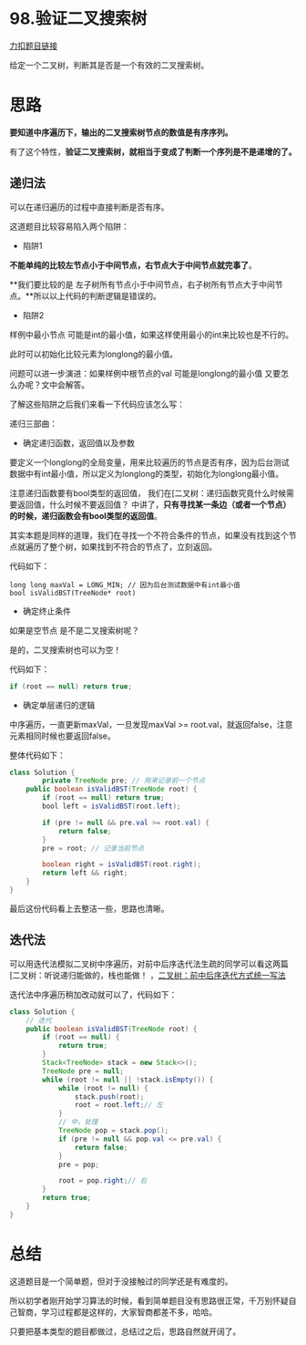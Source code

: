 # 98.验证二叉搜索树

[力扣题目链接](https://leetcode-cn.com/problems/validate-binary-search-tree/)

给定一个二叉树，判断其是否是一个有效的二叉搜索树。

# 思路

**要知道中序遍历下，输出的二叉搜索树节点的数值是有序序列。**

有了这个特性，**验证二叉搜索树，就相当于变成了判断一个序列是不是递增的了。**

## 递归法

可以在递归遍历的过程中直接判断是否有序。

这道题目比较容易陷入两个陷阱：

- 陷阱1

**不能单纯的比较左节点小于中间节点，右节点大于中间节点就完事了**。

**我们要比较的是 左子树所有节点小于中间节点，右子树所有节点大于中间节点。**所以以上代码的判断逻辑是错误的。

- 陷阱2

样例中最小节点 可能是int的最小值，如果这样使用最小的int来比较也是不行的。

此时可以初始化比较元素为longlong的最小值。

问题可以进一步演进：如果样例中根节点的val 可能是longlong的最小值 又要怎么办呢？文中会解答。

了解这些陷阱之后我们来看一下代码应该怎么写：

递归三部曲：

- 确定递归函数，返回值以及参数

要定义一个longlong的全局变量，用来比较遍历的节点是否有序，因为后台测试数据中有int最小值，所以定义为longlong的类型，初始化为longlong最小值。

注意递归函数要有bool类型的返回值， 我们在[二叉树：递归函数究竟什么时候需要返回值，什么时候不要返回值？ 中讲了，**只有寻找某一条边（或者一个节点）的时候，递归函数会有bool类型的返回值**。

其实本题是同样的道理，我们在寻找一个不符合条件的节点，如果没有找到这个节点就遍历了整个树，如果找到不符合的节点了，立刻返回。

代码如下：

```text
long long maxVal = LONG_MIN; // 因为后台测试数据中有int最小值
bool isValidBST(TreeNode* root)
```

- 确定终止条件

如果是空节点 是不是二叉搜索树呢？

是的，二叉搜索树也可以为空！

代码如下：

```java
if (root == null) return true;
```

- 确定单层递归的逻辑

中序遍历，一直更新maxVal，一旦发现maxVal >= root.val，就返回false，注意元素相同时候也要返回false。

整体代码如下：

```java
class Solution {
		private TreeNode pre; // 用来记录前一个节点
    public boolean isValidBST(TreeNode root) {
        if (root == null) return true;
        bool left = isValidBST(root.left);

        if (pre != null && pre.val >= root.val) {
            return false;
        }
        pre = root; // 记录当前节点

        boolean right = isValidBST(root.right);
        return left && right;
    }
}
```

最后这份代码看上去整洁一些，思路也清晰。

## 迭代法

可以用迭代法模拟二叉树中序遍历，对前中后序迭代法生疏的同学可以看这两篇[二叉树：听说递归能做的，栈也能做！ ，[二叉树：前中后序迭代方式统一写法](https://programmercarl.com/二叉树的统一迭代法.html)

迭代法中序遍历稍加改动就可以了，代码如下：

```java
class Solution {
    // 迭代
    public boolean isValidBST(TreeNode root) {
        if (root == null) {
            return true;
        }
        Stack<TreeNode> stack = new Stack<>();
        TreeNode pre = null;
        while (root != null || !stack.isEmpty()) {
            while (root != null) {
                stack.push(root);
                root = root.left;// 左
            }
            // 中，处理
            TreeNode pop = stack.pop();
            if (pre != null && pop.val <= pre.val) {
                return false;
            }
            pre = pop;

            root = pop.right;// 右
        }
        return true;
    }
}
```

# 总结

这道题目是一个简单题，但对于没接触过的同学还是有难度的。

所以初学者刚开始学习算法的时候，看到简单题目没有思路很正常，千万别怀疑自己智商，学习过程都是这样的，大家智商都差不多，哈哈。

只要把基本类型的题目都做过，总结过之后，思路自然就开阔了。